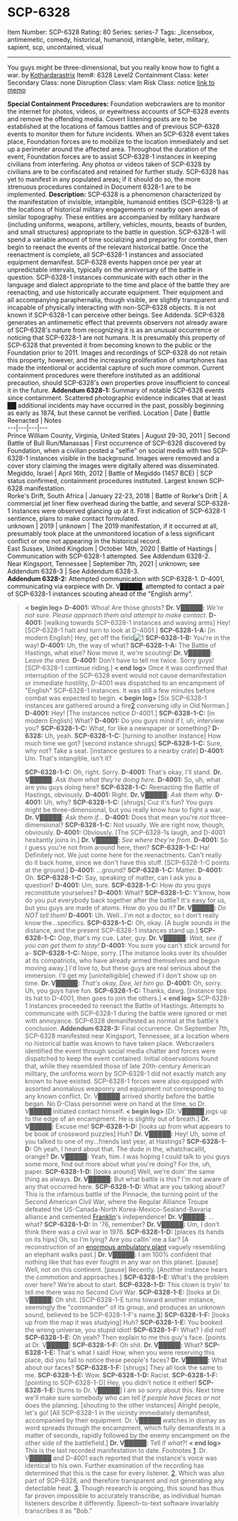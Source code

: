 # SCP-6328
Item Number: SCP-6328
Rating: 80
Series: series-7
Tags: _licensebox, antimemetic, comedy, historical, humanoid, intangible, keter, military, sapient, scp, uncontained, visual

---

You guys might be three-dimensional, but you really know how to fight a war.
by [Kothardarastrix](/koths-korner)
Item#: 6328
Level2
Containment Class:
keter
Secondary Class:
none
Disruption Class:
vlam
Risk Class:
notice
[link to memo](/classification-committee-memo)  

**Special Containment Procedures:** Foundation webcrawlers are to monitor the internet for photos, videos, or eyewitness accounts of SCP-6328 events and remove the offending media. Covert listening posts are to be established at the locations of famous battles and of previous SCP-6328 events to monitor them for future incidents. When an SCP-6328 event takes place, Foundation forces are to mobilize to the location immediately and set up a perimeter around the affected area. Throughout the duration of the event, Foundation forces are to assist SCP-6328-1 instances in keeping civilians from interfering. Any photos or videos taken of SCP-6328 by civilians are to be confiscated and retained for further study. SCP-6328 has yet to manifest in any populated areas; if it should do so, the more strenuous procedures contained in Document 6328-1 are to be implemented.
**Description:** SCP-6328 is a phenomenon characterized by the manifestation of invisible, intangible, humanoid entities (SCP-6328-1) at the locations of historical military engagements or nearby open areas of similar topography. These entities are accompanied by military hardware (including uniforms, weapons, artillery, vehicles, mounts, beasts of burden, and small structures) appropriate to the battle in question. SCP-6328-1 will spend a variable amount of time socializing and preparing for combat, then begin to reenact the events of the relevant historical battle. Once the reenactment is complete, all SCP-6328-1 instances and associated equipment demanifest. SCP-6328 events happen once per year at unpredictable intervals, typically on the anniversary of the battle in question.
SCP-6328-1 instances communicate with each other in the language and dialect appropriate to the time and place of the battle they are reenacting, and use historically accurate equipment. Their equipment and all accompanying paraphernalia, though visible, are slightly transparent and incapable of physically interacting with non-SCP-6328 objects. It is not known if SCP-6328-1 can perceive other beings. See Addenda.
SCP-6328 generates an antimemetic effect that prevents observers not already aware of SCP-6328's nature from recognizing it is as an unusual occurrence or noticing that SCP-6328-1 are not humans. It is presumably this property of SCP-6328 that prevented it from becoming known to the public or the Foundation prior to 2011.
Images and recordings of SCP-6328 do not retain this property, however, and the increasing proliferation of smartphones has made the intentional or accidental capture of such more common. Current containment procedures were therefore instituted as an additional precaution, should SCP-6328's own properties prove insufficient to conceal it in the future.
**Addendum 6328-1:** Summary of notable SCP-6328 events since containment. Scattered photographic evidence indicates that at least ██ additional incidents may have occurred in the past, possibly beginning as early as 1874, but these cannot be verified.
Location | Date | Battle Reenacted | Notes  
---|---|---|---  
Prince William County, Virginia, United States | August 29-30, 2011 | Second Battle of Bull Run/Manassas | First occurrence of SCP-6328 discovered by Foundation, when a civilian posted a "selfie" on social media with two SCP-6328-1 instances visible in the background. Images were removed and a cover story claiming the images were digitally altered was disseminated.  
Megiddo, Israel | April 16th, 2012 | Battle of Megiddo (1457 BCE) | SCP status confirmed, containment procedures instituted. Largest known SCP-6328 manifestation.  
Rorke's Drift, South Africa | January 22-23, 2018 | Battle of Rorke's Drift | A commercial jet liner flew overhead during the battle, and several SCP-6328-1 instances were observed glancing up at it. First indication of SCP-6328-1 sentience, plans to make contact formulated.  
unknown | 2019 | unknown | The 2019 manifestation, if it occurred at all, presumably took place at the unmonitored location of a less significant conflict or one not appearing in the historical record.  
East Sussex, United Kingdom | October 14th, 2020 | Battle of Hastings | Communication with SCP-6328-1 attempted. See Addendum 6328-2.  
Near Kingsport, Tennessee | September 7th, 2021 | unknown; see Addendum 6328-3 | See Addendum 6328-3.  
**Addendum 6328-2:** Attempted communication with SCP-6328-1.
D-4001, communicating via earpiece with Dr. V█████, attempted to contact a pair of SCP-6328-1 instances scouting ahead of the "English army".
> **< begin log>**
> **D-4001:** Whoa! Are those ghosts?
> **Dr. V█████:** _We're not sure. Please approach them and attempt to make contact._
> **D-4001:** [walking towards SCP-6328-1 instances and waving arms] Hey!
> [SCP-6328-1 halt and turn to look at D-4001.]
> **SCP-6328-1-A:** [in modern English] Hey, get off the field![1](javascript:;)
> **SCP-6328-1-B:** You're in the way!
> **D-4001:** Uh, the way of what?
> **SCP-6328-1-A:** The Battle of Hastings, what else? Now move it, we're scouting!
> **Dr. V█████:** _Leave the area._
> **D-4001:** Don't have to tell me twice. Sorry guys!
> [SCP-6328-1 continue riding.]
> **< end log>**
Once it was confirmed that interruption of the SCP-6328 event would not cause demanifestation or immediate hostility, D-4001 was dispatched to an encampment of "English" SCP-6328-1 instances. It was still a few minutes before combat was expected to begin.
> **< begin log>**
> [Six SCP-6328-1 instances are gathered around a fire[2](javascript:;) conversing idly in Old Norman.]
> **D-4001:** Hey!
> [The instances notice D-4001.]
> **SCP-6328-1-C:** [in modern English] What?
> **D-4001:** Do you guys mind if I, uh, interview you?
> **SCP-6328-1-C:** What, for like a newspaper or something?
> **D-6328:** Uh, yeah.
> **SCP-6328-1-C:** [turning to another instance] How much time we got?
> [second instance shrugs]
> **SCP-6328-1-C:** Sure, why not? Take a seat. [instance gestures to a nearby crate]
> **D-4001:** Um. That's intangible, isn't it?  
>    
>  **SCP-6328-1-C:** Oh, right. Sorry.
> **D-4001:** That's okay, I'll stand.
> **Dr. V█████:** _Ask them what they're doing here._
> **D-4001:** So, uh, what are you guys doing here?
> **SCP-6328-1-C:** Reenacting the Battle of Hastings, obviously.
> **D-4001:** Right.
> **Dr. V█████:** _Ask them why._
> **D-4001:** Uh, why?
> **SCP-6328-1-C:** [shrugs] Cuz it's fun? You guys might be three-dimensional, but you really know how to fight a war.
> **Dr. V█████:** _Ask them if…_
> **D-4001:** Does that mean you're _not_ three-dimensional?
> **SCP-6328-1-C:** Not usually. We are right now, though, obviously.
> **D-4001:** Obviously.
> [The SCP-6328-1s laugh, and D-4001 hesitantly joins in.]
> **Dr. V█████:** _See where they're from._
> **D-4001:** So I guess you're not from around here, then?
> **SCP-6328-1-C:** Ha! Definitely not. We just come here for the reenactments. Can't really do it back home, since we don't have this stuff. [SCP-6328-1-C points at the ground.]
> **D-4001:** …ground?
> **SCP-6328-1-C:** Matter.
> **D-4001:** Oh.
> **SCP-6328-1-C:** Say, speaking of matter, can I ask you a question?
> **D-4001:** Um, sure.
> **SCP-6328-1-C:** How do you guys reconstitute yourselves?
> **D-4001:** What?
> **SCP-6328-1-C:** Y'know, how do you put everybody back together after the battle? It's easy for us, but you guys are made of atoms. How do you do it?
> **Dr. V█████:** _Do NOT tell them!_
> **D-4001:** Uh. Well…I'm not a doctor, so I don't really know the…specifics.
> **SCP-6328-1-C:** Oh, okay.
> [A bugle sounds in the distance, and the present SCP-6328-1 instances stand up.]
> **SCP-6328-1-C:** Oop, that's my cue. Later, guy.
> **Dr. V█████:** _Wait, see if you can get them to stay!_
> **D-4001:** You sure you can't stick around for a-
> **SCP-6328-1-C:** Nope, sorry. [The instance looks over its shoulder at its compatriots, who have already armed themselves and begun moving away.] I'd love to, but these guys are real serious about the immersion. I'll get my [unintelligible] chewed if I don't show up on time.
> **Dr. V█████:** _That's okay, Dee, let him go._
> **D-4001:** Oh, sorry. Uh, you guys have fun.
> **SCP-6328-1-C:** Thanks, dawg.
> [Instance tips its hat to D-4001, then goes to join the others.]
> **< end log>**
SCP-6328-1 instances proceeded to reenact the Battle of Hastings. Attempts to communicate with SCP-6328-1 during the battle were ignored or met with annoyance. SCP-6328 demanifested as normal at the battle's conclusion.
**Addendum 6328-3:** Final occurrence.
On September 7th, SCP-6328 manifested near Kingsport, Tennessee, at a location where no historical battle was known to have taken place. Webcrawlers identified the event through social media chatter and forces were dispatched to keep the event contained. Initial observations found that, while they resembled those of late 20th-century American military, the uniforms worn by SCP-6328-1 did not exactly match any known to have existed. SCP-6328-1 forces were also equipped with assorted anomalous weaponry and equipment not corresponding to any known conflict. Dr. V█████ arrived shortly before the battle began. No D-Class personnel were on hand at the time, so Dr. V█████ initiated contact himself.
> **< begin log>**
> [Dr. V█████ jogs up to the edge of an encampment. He is slightly out of breath.]
> **Dr. V█████:** Excuse me!
> **SCP-6328-1-D:** [looks up from what appears to be book of crossword puzzles] Huh?
> **Dr. V█████:** Hey! Uh, some of you talked to one of my…friends last year, at Hastings?
> **SCP-6328-1-D:** Oh yeah, I heard about that. The dude in the, whatchacallit, orange?
> **Dr. V█████:** Yeah, him. I was hoping I could talk to you guys some more, find out more about what you're doing? For the, uh, paper.
> **SCP-6328-1-D:** [looks around] Well, we're doin' the same thing as always.
> **Dr. V█████:** But what battle is this? I'm not aware of any that occurred here.
> **SCP-6328-1-D:** What are you talking about? This is the infamous battle of the Pinnacle, the turning point of the Second American Civil War, where the Regular Alliance Troupe defeated the US-Canada-North Korea-Mexico-Sealand-Bavaria alliance and cemented [Franklin](/scp-1328)'s independence!
> **Dr. V█████:** …what?
> **SCP-6328-1-D:** In '76, remember?
> **Dr. V█████:** Um, I don't think there was a civil war in 1976.
> **SCP-6328-1-D:** [places its hands on its hips] Oh, so I'm lying? Are you callin' me a liar?
> [A reconstruction of an [enormous ambulatory plant](/scp-1513) vaguely resembling an elephant walks past.]
> **Dr. V█████:** I am 100% confident that nothing like that has ever fought in any war on this planet. [pause] Well, not on this continent. [pause] Recently.
> [Another instance hears the commotion and approaches.]
> **SCP-6328-1-E:** What's the problem over here? We're about to start.
> **SCP-6328-1-D:** This clown is tryin' to tell me there was no Second Civil War.
> **SCP-6328-1-E:** [looks at Dr. V█████] Oh shit. [SCP-6328-1-E turns toward another instance, seemingly the "commander" of its group, and produces an unknown sound, believed to be SCP-6328-1-F's name.[3](javascript:;)]
> **SCP-6328-1-F:** [looks up from the map it was studying] Huh?
> **SCP-6328-1-E:** You booked the wrong universe, you stupid idiot!
> **SCP-6328-1-F:** What? I did not!
> **SCP-6328-1-E:** Oh yeah? Then explain to me this guy's face. [points at Dr. V█████]
> **SCP-6328-1-F:** Oh shit.
> **Dr. V█████:** What?
> **SCP-6328-1-E:** That's what I said! How, when you were reserving this place, did you fail to notice these people's faces?
> **Dr. V█████:** What about our faces?
> **SCP-6328-1-F:** [shrugs] They all look the same to me.
> **SCP-6328-1-E:** Wow.
> **SCP-6328-1-D:** Racist.
> **SCP-6328-1-F:** [pointing to SCP-6328-1-D] Hey, you didn't notice it either!
> **SCP-6328-1-E:** [turns to Dr. V█████] I am so sorry about this. Next time we'll make sure somebody who can _tell if people have faces or not_ does the planning. [shouting to the other instances] Alright people, let's go!
> [All SCP-6328-1 in the vicinity immediately demanifest, accompanied by their equipment. Dr. V█████ watches in dismay as word spreads through the encampment, which fully demanifests in a matter of seconds, rapidly followed by the enemy encampment on the other side of the battlefield.]
> **Dr. V█████:** Tell if _what_?!
> **< end log>**
This is the last recorded manifestation to date.
Footnotes
[1](javascript:;). Dr. V█████ and D-4001 each reported that the instance's voice was identical to his own. Further examination of the recording has determined that this is the case for every listener.
[2](javascript:;). Which was also part of SCP-6328, and therefore transparent and not generating any detectable heat.
[3](javascript:;). Though research is ongoing, this sound has thus far proven impossible to accurately transcribe, as individual human listeners describe it differently. Speech-to-text software invariably transcribes it as "Bob."